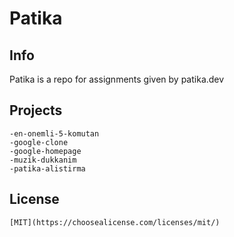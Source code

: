 # Patika
## Info
Patika is a repo for assignments given by patika.dev
## Projects
    -en-onemli-5-komutan
    -google-clone
    -google-homepage
    -muzik-dukkanim
    -patika-alistirma

## License
    [MIT](https://choosealicense.com/licenses/mit/)
 

